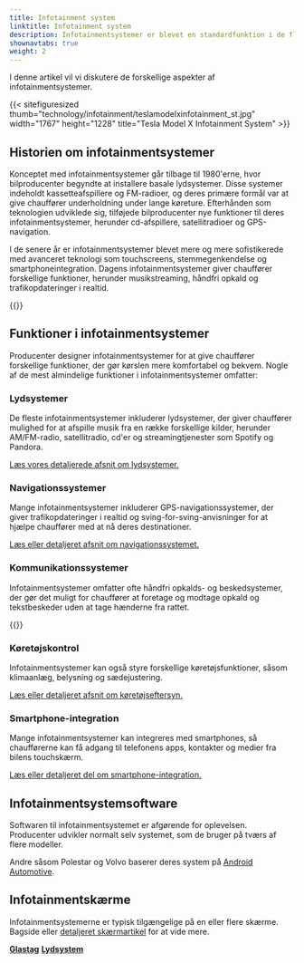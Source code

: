```yaml
---
title: Infotainment system
linktitle: Infotainment system
description: Infotainmentsystemer er blevet en standardfunktion i de fleste moderne biler. De kombinerer underholdnings- og informationsfunktioner, hvilket giver chauffører adgang til musik, navigation, kommunikation og køretøjskontrol.
shownavtabs: true
weight: 2
---
```

<!-- markdownlint-disable MD033 -->
 I denne artikel vil vi diskutere de forskellige aspekter af infotainmentsystemer.

   {{< sitefiguresized thumb="technology/infotainment/teslamodelxinfotainment_st.jpg" width="1767" height="1228" title="Tesla Model X Infotainment System" >}}


## Historien om infotainmentsystemer

Konceptet med infotainmentsystemer går tilbage til 1980'erne, hvor bilproducenter begyndte at installere basale lydsystemer. Disse systemer indeholdt kassetteafspillere og FM-radioer, og deres primære formål var at give chauffører underholdning under lange køreture. Efterhånden som teknologien udviklede sig, tilføjede bilproducenter nye funktioner til deres infotainmentsystemer, herunder cd-afspillere, satellitradioer og GPS-navigation.

I de senere år er infotainmentsystemer blevet mere og mere sofistikerede med avanceret teknologi som touchscreens, stemmegenkendelse og smartphoneintegration. Dagens infotainmentsystemer giver chauffører forskellige funktioner, herunder musikstreaming, håndfri opkald og trafikopdateringer i realtid.

{{<evkxdisplayaddarticle />}}

## Funktioner i infotainmentsystemer

Producenter designer infotainmentsystemer for at give chauffører forskellige funktioner, der gør kørslen mere komfortabel og bekvem. Nogle af de mest almindelige funktioner i infotainmentsystemer omfatter:

### Lydsystemer

De fleste infotainmentsystemer inkluderer lydsystemer, der giver chauffører mulighed for at afspille musik fra en række forskellige kilder, herunder AM/FM-radio, satellitradio, cd'er og streamingtjenester som Spotify og Pandora.

[Læs vores detaljerede afsnit om lydsystemer.](lydsystem)

### Navigationssystemer

Mange infotainmentsystemer inkluderer GPS-navigationssystemer, der giver trafikopdateringer i realtid og sving-for-sving-anvisninger for at hjælpe chauffører med at nå deres destinationer.

[Læs eller detaljeret afsnit om navigationssystemet.](navigation)

### Kommunikationssystemer

Infotainmentsystemer omfatter ofte håndfri opkalds- og beskedsystemer, der gør det muligt for chauffører at foretage og modtage opkald og tekstbeskeder uden at tage hænderne fra rattet.

{{<evkxdisplayaddarticle />}}

### Køretøjskontrol

Infotainmentsystemer kan også styre forskellige køretøjsfunktioner, såsom klimaanlæg, belysning og sædejustering.

[Læs eller detaljeret afsnit om køretøjseftersyn.](køretøjseftersyn)

### Smartphone-integration

Mange infotainmentsystemer kan integreres med smartphones, så chaufførerne kan få adgang til telefonens apps, kontakter og medier fra bilens touchskærm.

[Læs eller detaljeret del om smartphone-integration.](smartphone-integration)

## Infotainmentsystemsoftware

Softwaren til infotainmentsystemet er afgørende for oplevelsen. Producenter udvikler normalt selv systemet, som de bruger på tværs af flere modeller.

Andre såsom Polestar og Volvo baserer deres system på [Android Automotive](https://source.android.com/docs/devices/automotive/start/what_automotive).

## Infotainmentskærme

Infotainmentsystemerne er typisk tilgængelige på en eller flere skærme. Bagside eller [detaljeret skærmartikel](../userinterface/screens/) for at vide mere.

<div class="mt-3 mb-3">
     <a href="../glastag/" class="text-decoration-none text-black"><strong><i class="bi-arrow-left"></i> Glastag</strong></a>
     <a href="audiosystem/" class="text-decoration-none text-black float-end"><strong>Lydsystem <i class="bi-arrow-right"></i></strong></a>
</div>